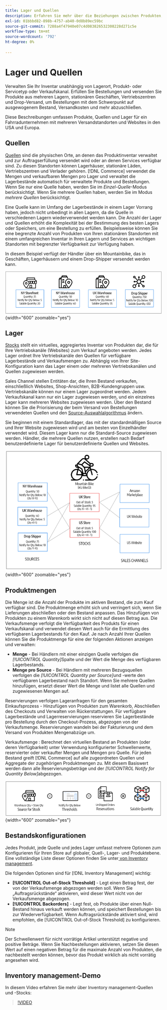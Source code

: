 ```yaml
---
title: Lager und Quellen
description: Erfahren Sie mehr über die Beziehungen zwischen Produkten, Quellen und Lagern.
exl-id: 01bbbd82-898b-4757-ab40-0d8b89ec59bc
source-git-commit: 7288a4f47940e07c4d083826532308228d271c5e
workflow-type: tm+mt
source-wordcount: '792'
ht-degree: 0%

---
```


# Lager und Quellen

Verwalten Sie Ihr Inventar unabhängig von Lagerort, Produkt- oder Servicetyp oder Verkaufskanal. Erfüllen Sie Bestellungen und versenden Sie Produkte aus mehreren Lagern, stationären Geschäften, Vertriebszentren und Drop-Versand, um Bestellungen mit dem Schwerpunkt auf ausgewogenem Bestand, Versandkosten und mehr abzuschließen.

Diese Beschreibungen umfassen Produkte, Quellen und Lager für ein Fahrradunternehmen mit mehreren Versandstandorten und Websites in den USA und Europa.

## Quellen

[Quellen](sources-manage.md) sind die physischen Orte, an denen das Produktinventar verwaltet und zur Auftragserfüllung versendet wird oder an denen Services verfügbar sind. Zu diesen Standorten können Lagerhäuser, stationäre Läden, Vertriebszentren und Verlader gehören. [!DNL Commerce] verwendet die Mengen und verkaufbaren Mengen pro Lager und verwaltet die Lagerbestände automatisch für verwaltete Produkte und Bestellungen. Wenn Sie nur eine Quelle haben, werden Sie im _Einzel-Quelle_-Modus berücksichtigt. Wenn Sie mehrere Quellen haben, werden Sie im Modus _mehrere Quellen_ berücksichtigt.

Eine Quelle kann im Umfang der Lagerbestände in einem Lager Vorrang haben, jedoch nicht unbedingt in allen Lagern, da die Quelle in verschiedenen Lagern wiederverwendet werden kann. Die Anzahl der Lager und Quellen erhöht die Komplexität bei der Bestimmung des besten Lagers oder Speichers, um eine Bestellung zu erfüllen. Beispielsweise können Sie eine begrenzte Anzahl von Produkten von Ihren stationären Standorten mit einem umfangreichen Inventar in Ihren Lagern und Services an wichtigen Standorten mit begrenzter Verfügbarkeit zur Verfügung haben.

In diesem Beispiel verfügt der Händler über ein Mountainbike, das in Geschäften, Lagerhäusern und einem Drop-Shipper versendet werden kann.

![Beispiel-Quelldiagramm](assets/diagram-sources.png){width="600" zoomable="yes"}

## Lager

[Stocks](stocks-manage.md) stellt ein virtuelles, aggregiertes Inventar von Produkten dar, die für Ihre Vertriebskanäle (Websites) zum Verkauf angeboten werden. Jedes Lager ordnet Ihre Vertriebskanäle den Quellen für verfügbare Lagerbestände und Verkaufsmengen zu. Abhängig von Ihrer Site-Konfiguration kann das Lager einem oder mehreren Vertriebskanälen und Quellen zugewiesen werden.

Sales Channel stellen Entitäten dar, die Ihren Bestand verkaufen, einschließlich Websites, Shop-Ansichten, B2B-Kundengruppen usw. Vertriebskanäle können nur einem Lager zugeordnet werden. Jedem Verkaufskanal kann nur ein Lager zugewiesen werden, und ein einzelnes Lager kann mehreren Websites zugewiesen werden. Über den Bestand können Sie die Priorisierung der beim Versand von Bestellungen verwendeten Quellen und den [Source-Auswahlalgorithmus](selection-reservations.md) ändern.

Sie beginnen mit einem Standardlager, das mit der standardmäßigen Source und Ihrer Website zugewiesen wird und am besten von Einzelhändler verwendet wird. Diesem Lager kann nur die Standard-Source zugewiesen werden. Händler, die mehrere Quellen nutzen, erstellen nach Bedarf benutzerdefinierte Lager für benutzerdefinierte Quellen und Websites.

![Diagramm, z. B. Lager für ein Geschäft](assets/diagram-stock.png){width="600" zoomable="yes"}

## Produktmengen

Die Menge ist die Anzahl der Produkte im aktiven Bestand, die zum Kauf verfügbar sind. Die Produktmenge erhöht sich und verringert sich, wenn Sie Lieferungen abschließen oder den Bestand anpassen. Das Hinzufügen von Produkten zu einem Warenkorb wirkt sich nicht auf diesen Betrag aus. Die Verkaufsmenge verfolgt die Verfügbarkeit des Produkts für einen Verkaufskanal und verwendet diesen Wert auch für die Ermittlung des verfügbaren Lagerbestands für den Kauf. Je nach Anzahl Ihrer Quellen können Sie die Produktmenge für eine der folgenden Aktionen anzeigen und verwalten:

- **Menge** - Bei Händlern mit einer einzigen Quelle verfolgen die _[!UICONTROL Quantity]_&#x200B;Spalte und der Wert die Menge des verfügbaren Lagerbestands.
- **Menge pro Source** - Bei Händlern mit mehreren Bezugsquellen verfolgen die _[!UICONTROL Quantity per Source]_&#x200B;und -werte den verfügbaren Lagerbestand nach Standort. Wenn Sie mehrere Quellen hinzufügen, ersetzt dieser Wert die Menge und listet alle Quellen und zugewiesenen Mengen auf.

Reservierungen verfolgen Lageranfragen für den gesamten Einkaufsprozess - Hinzufügen von Produkten zum Warenkorb, Abschließen des Checkouts und Verwalten von Rückerstattungen. Für verfügbare Lagerbestände und Lagerreservierungen reservieren Sie Lagerbestände pro Bestellung durch den Checkout-Prozess, abgezogen von der Verkaufsmenge. Reservierungen wandeln bei der Fakturierung und dem Versand von Produkten Mengenabzüge um.

Verkaufsmenge : Berechnet den virtuellen Bestand an Produkten (oder deren Verfügbarkeit) unter Verwendung konfigurierter Schwellenwerte, reservierter oder verkaufter Mengen und Mengen pro Quelle. Für jeden Bestand greift [!DNL Commerce] auf alle zugeordneten Quellen und Aggregate der zugehörigen Produktmengen zu. Mit diesem Basiswert werden dann alle Reservierungsbeträge und der _[!UICONTROL Notify for Quantity Below]_&#x200B;abgezogen.

![Verkaufsmenge für einen Bestand berechnen](assets/diagram-salable-quantity.png){width="600" zoomable="yes"}

## Bestandskonfigurationen

Jedes Produkt, jede Quelle und jedes Lager umfasst mehrere Optionen zum Konfigurieren für Ihren Store auf globaler, Quell-, Lager- und Produktebene. Eine vollständige Liste dieser Optionen finden Sie unter [&#x200B; von Inventory management](configuration.md).

Die folgenden Optionen sind für [!DNL Inventory Management] wichtig:

- **[!UICONTROL Out-of-Stock Threshold]** - Legt einen Betrag fest, der von der Verkaufsmenge abgezogen werden soll. Wenn Sie „Auftragsrückstände“ aktivieren, wird dieser Wert nicht von der Verkaufsmenge abgezogen.
- **[!UICONTROL Backorders]** - Legt fest, ob Produkte über einen Null-Bestand hinaus verkauft werden können, und speichert Bestellungen bis zur Wiederverfügbarkeit. Wenn Auftragsrückstände aktiviert sind, wird empfohlen, die [!UICONTROL Out-of-Stock Threshold] zu konfigurieren.

>[!NOTE]
>
>Der Schwellenwert für nicht vorrätige Artikel unterstützt negative und positive Beträge. Wenn Sie Nachbestellungen aktivieren, setzen Sie diesen Wert auf einen negativen Betrag für die maximale Anzahl von Produkten, die nachbestellt werden können, bevor das Produkt wirklich als nicht vorrätig angesehen wird.

## Inventory management-Demo

In diesem Video erfahren Sie mehr über Inventory management-Quellen und -Stocks:

>[!VIDEO](https://video.tv.adobe.com/v/3411976?quality=12&learn=on&captions=ger)

